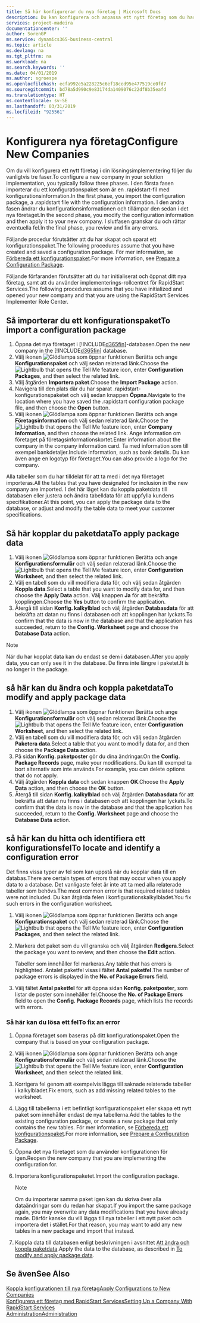 ```yaml
---
title: Så här konfigurerar du nya företag | Microsoft Docs
description: Du kan konfigurera och anpassa ett nytt företag som du har skapat. Om du vill finjustera implementeringen fortsätter du i tre faser för att slutföra konfigurationen.
services: project-madeira
documentationcenter: ''
author: SorenGP
ms.service: dynamics365-business-central
ms.topic: article
ms.devlang: na
ms.tgt_pltfrm: na
ms.workload: na
ms.search.keywords: ''
ms.date: 04/01/2019
ms.author: sgroespe
ms.openlocfilehash: ecfa992e5a228225c6ef18ced95e477519ce0fd7
ms.sourcegitcommit: bd78a5d990c9e83174da1409076c22df8b35eafd
ms.translationtype: HT
ms.contentlocale: sv-SE
ms.lasthandoff: 03/31/2019
ms.locfileid: "925561"
---
```

# <a name="configure-new-companies"></a><span data-ttu-id="803bc-104">Konfigurera nya företag</span><span class="sxs-lookup"><span data-stu-id="803bc-104">Configure New Companies</span></span>
<span data-ttu-id="803bc-105">Om du vill konfigurera ett nytt företag i din lösningsimplementering följer du vanligtvis tre faser.</span><span class="sxs-lookup"><span data-stu-id="803bc-105">To configure a new company in your solution implementation, you typically follow three phases.</span></span> <span data-ttu-id="803bc-106">I den första fasen importerar du ett konfigurationspaket som är en .rapidstart-fil med konfigurationsinformation.</span><span class="sxs-lookup"><span data-stu-id="803bc-106">In the first phase, you import the configuration package, a .rapidstart file with the configuration information.</span></span> <span data-ttu-id="803bc-107">I den andra fasen ändrar du konfigurationsinformationen och tillämpar den sedan i det nya företaget.</span><span class="sxs-lookup"><span data-stu-id="803bc-107">In the second phase, you modify the configuration information and then apply it to your new company.</span></span> <span data-ttu-id="803bc-108">I slutfasen granskar du och rättar eventuella fel.</span><span class="sxs-lookup"><span data-stu-id="803bc-108">In the final phase, you review and fix any errors.</span></span>  

<span data-ttu-id="803bc-109">Följande procedur förutsätter att du har skapat och sparat ett konfigurationspaket.</span><span class="sxs-lookup"><span data-stu-id="803bc-109">The following procedures assume that you have created and saved a configuration package.</span></span> <span data-ttu-id="803bc-110">För mer information, se [Förbereda ett konfigurationspaket](admin-how-to-prepare-a-configuration-package.md).</span><span class="sxs-lookup"><span data-stu-id="803bc-110">For more information, see [Prepare a Configuration Package](admin-how-to-prepare-a-configuration-package.md).</span></span>  

<span data-ttu-id="803bc-111">Följande förfaranden förutsätter att du har initialiserat och öppnat ditt nya företag, samt att du använder implementerings-rollcentret för RapidStart Services.</span><span class="sxs-lookup"><span data-stu-id="803bc-111">The following procedures assume that you have initialized and opened your new company and that you are using the RapidStart Services Implementer Role Center.</span></span>

## <a name="to-import-a-configuration-package"></a><span data-ttu-id="803bc-112">Så importerar du ett konfigurationspaket</span><span class="sxs-lookup"><span data-stu-id="803bc-112">To import a configuration package</span></span>  
1. <span data-ttu-id="803bc-113">Öppna det nya företaget i [!INCLUDE[d365fin](includes/d365fin_md.md)]-databasen.</span><span class="sxs-lookup"><span data-stu-id="803bc-113">Open the new company in the [!INCLUDE[d365fin](includes/d365fin_md.md)] database.</span></span>  
2. <span data-ttu-id="803bc-114">Välj ikonen ![Glödlampa som öppnar funktionen Berätta](media/ui-search/search_small.png "Berätta vad du vill göra") och ange **Konfigurationspaket** och välj sedan relaterad länk.</span><span class="sxs-lookup"><span data-stu-id="803bc-114">Choose the ![Lightbulb that opens the Tell Me feature](media/ui-search/search_small.png "Tell me what you want to do") icon, enter **Configuration Packages**, and then select the related link.</span></span>  
3. <span data-ttu-id="803bc-115">Välj åtgärden **Importera paket**.</span><span class="sxs-lookup"><span data-stu-id="803bc-115">Choose the **Import Package** action.</span></span>  
4. <span data-ttu-id="803bc-116">Navigera till den plats där du har sparat .rapidstart-konfigurationspaketet och välj sedan knappen **Öppna**.</span><span class="sxs-lookup"><span data-stu-id="803bc-116">Navigate to the location where you have saved the .rapidstart configuration package file, and then choose the **Open** button.</span></span>  
5. <span data-ttu-id="803bc-117">Välj ikonen ![Glödlampa som öppnar funktionen Berätta](media/ui-search/search_small.png "Berätta vad du vill göra") och ange **Företagsinformation** och välj sedan relaterad länk.</span><span class="sxs-lookup"><span data-stu-id="803bc-117">Choose the ![Lightbulb that opens the Tell Me feature](media/ui-search/search_small.png "Tell me what you want to do") icon, enter **Company Information**, and then choose the related link.</span></span> <span data-ttu-id="803bc-118">Ange information om företaget på företagsinformationskortet.</span><span class="sxs-lookup"><span data-stu-id="803bc-118">Enter information about the company in the company information card.</span></span> <span data-ttu-id="803bc-119">Ta med information som till exempel bankdetaljer.</span><span class="sxs-lookup"><span data-stu-id="803bc-119">Include information, such as bank details.</span></span> <span data-ttu-id="803bc-120">Du kan även ange en logotyp för företaget.</span><span class="sxs-lookup"><span data-stu-id="803bc-120">You can also provide a logo for the company.</span></span>  

<span data-ttu-id="803bc-121">Alla tabeller som du har tilldelat för att ta med i det nya företaget importeras.</span><span class="sxs-lookup"><span data-stu-id="803bc-121">All the tables that you have designated for inclusion in the new company are imported.</span></span> <span data-ttu-id="803bc-122">I det här läget kan du koppla paketdata till databasen eller justera och ändra tabelldata för att uppfylla kundens specifikationer.</span><span class="sxs-lookup"><span data-stu-id="803bc-122">At this point, you can apply the package data to the database, or adjust and modify the table data to meet your customer specifications.</span></span>  

## <a name="to-apply-package-data"></a><span data-ttu-id="803bc-123">Så här kopplar du paketdata</span><span class="sxs-lookup"><span data-stu-id="803bc-123">To apply package data</span></span>  
1. <span data-ttu-id="803bc-124">Välj ikonen ![Glödlampa som öppnar funktionen Berätta](media/ui-search/search_small.png "Berätta vad du vill göra") och ange **Konfigurationsformulär** och välj sedan relaterad länk.</span><span class="sxs-lookup"><span data-stu-id="803bc-124">Choose the ![Lightbulb that opens the Tell Me feature](media/ui-search/search_small.png "Tell me what you want to do") icon, enter **Configuration Worksheet**, and then select the related link.</span></span>  
2. <span data-ttu-id="803bc-125">Välj en tabell som du vill modifiera data för, och välj sedan åtgärden **Koppla data**.</span><span class="sxs-lookup"><span data-stu-id="803bc-125">Select a table that you want to modify data for, and then choose the **Apply Data** action.</span></span> <span data-ttu-id="803bc-126">Välj knappen **Ja** för att bekräfta kopplingen.</span><span class="sxs-lookup"><span data-stu-id="803bc-126">Choose the **Yes** button to confirm the application.</span></span>
3. <span data-ttu-id="803bc-127">Återgå till sidan **Konfig. kalkylblad** och välj åtgärden **Databasdata** för att bekräfta att datan nu finns i databasen och att kopplingen har lyckats.</span><span class="sxs-lookup"><span data-stu-id="803bc-127">To confirm that the data is now in the database and that the application has succeeded, return to the **Config. Worksheet** page and choose the **Database Data** action.</span></span>  

> [!NOTE]  
>  <span data-ttu-id="803bc-128">När du har kopplat data kan du endast se dem i databasen.</span><span class="sxs-lookup"><span data-stu-id="803bc-128">After you apply data, you can only see it in the database.</span></span> <span data-ttu-id="803bc-129">De finns inte längre i paketet.</span><span class="sxs-lookup"><span data-stu-id="803bc-129">It is no longer in the package.</span></span>  

## <a name="to-modify-and-apply-package-data"></a><span data-ttu-id="803bc-130">så här kan du ändra och koppla paketdata</span><span class="sxs-lookup"><span data-stu-id="803bc-130">To modify and apply package data</span></span>  
1. <span data-ttu-id="803bc-131">Välj ikonen ![Glödlampa som öppnar funktionen Berätta](media/ui-search/search_small.png "Berätta vad du vill göra") och ange **Konfigurationsformulär** och välj sedan relaterad länk.</span><span class="sxs-lookup"><span data-stu-id="803bc-131">Choose the ![Lightbulb that opens the Tell Me feature](media/ui-search/search_small.png "Tell me what you want to do") icon, enter **Configuration Worksheet**, and then select the related link.</span></span>  
2. <span data-ttu-id="803bc-132">Välj en tabell som du vill modifiera data för, och välj sedan åtgärden **Paketera data**.</span><span class="sxs-lookup"><span data-stu-id="803bc-132">Select a table that you want to modify data for, and then choose the **Package Data** action.</span></span>  
3. <span data-ttu-id="803bc-133">På sidan **Konfig. paketposter** gör du dina ändringar.</span><span class="sxs-lookup"><span data-stu-id="803bc-133">On the **Config. Package Records** page, make your modifications.</span></span> <span data-ttu-id="803bc-134">Du kan till exempel ta bort alternativ som inte används.</span><span class="sxs-lookup"><span data-stu-id="803bc-134">For example, you can delete options that do not apply.</span></span>  
4. <span data-ttu-id="803bc-135">Välj åtgärden **Koppla data** och sedan knappen **OK**.</span><span class="sxs-lookup"><span data-stu-id="803bc-135">Choose the **Apply Data** action, and then choose the **OK** button.</span></span>  
5. <span data-ttu-id="803bc-136">Återgå till sidan **Konfig. kalkylblad** och välj åtgärden **Databasdata** för att bekräfta att datan nu finns i databasen och att kopplingen har lyckats.</span><span class="sxs-lookup"><span data-stu-id="803bc-136">To confirm that the data is now in the database and that the application has succeeded, return to the **Config. Worksheet** page and choose the **Database Data** action.</span></span>  

## <a name="to-locate-and-identify-a-configuration-error"></a><span data-ttu-id="803bc-137">så här kan du hitta och identifiera ett konfigurationsfel</span><span class="sxs-lookup"><span data-stu-id="803bc-137">To locate and identify a configuration error</span></span>  
<span data-ttu-id="803bc-138">Det finns vissa typer av fel som kan uppstå när du kopplar data till en databas.</span><span class="sxs-lookup"><span data-stu-id="803bc-138">There are certain types of errors that may occur when you apply data to a database.</span></span> <span data-ttu-id="803bc-139">Det vanligaste felet är inte att ta med alla relaterade tabeller som behövs.</span><span class="sxs-lookup"><span data-stu-id="803bc-139">The most common error is that required related tables were not included.</span></span> <span data-ttu-id="803bc-140">Du kan åtgärda felen i konfigurationskalkylbladet.</span><span class="sxs-lookup"><span data-stu-id="803bc-140">You fix such errors in the configuration worksheet.</span></span>

1. <span data-ttu-id="803bc-141">Välj ikonen ![Glödlampa som öppnar funktionen Berätta](media/ui-search/search_small.png "Berätta vad du vill göra") och ange **Konfigurationspaket** och välj sedan relaterad länk.</span><span class="sxs-lookup"><span data-stu-id="803bc-141">Choose the ![Lightbulb that opens the Tell Me feature](media/ui-search/search_small.png "Tell me what you want to do") icon, enter **Configuration Packages**, and then select the related link.</span></span>  
2. <span data-ttu-id="803bc-142">Markera det paket som du vill granska och välj åtgärden **Redigera**.</span><span class="sxs-lookup"><span data-stu-id="803bc-142">Select the package you want to review, and then choose the **Edit** action.</span></span>  

    <span data-ttu-id="803bc-143">Tabeller som innehåller fel markeras.</span><span class="sxs-lookup"><span data-stu-id="803bc-143">Any table that has errors is highlighted.</span></span> <span data-ttu-id="803bc-144">Antalet paketfel visas i fältet **Antal paketfel**.</span><span class="sxs-lookup"><span data-stu-id="803bc-144">The number of package errors is displayed in the **No. of Package Errors** field.</span></span>  

3. <span data-ttu-id="803bc-145">Välj fältet **Antal paketfel** för att öppna sidan **Konfig. paketposter**, som listar de poster som innehåller fel.</span><span class="sxs-lookup"><span data-stu-id="803bc-145">Choose the **No. of Package Errors** field to open the **Config. Package Records** page, which lists the records with errors.</span></span>  

### <a name="to-fix-an-error"></a><span data-ttu-id="803bc-146">Så här kan du lösa ett fel</span><span class="sxs-lookup"><span data-stu-id="803bc-146">To fix an error</span></span>  
1. <span data-ttu-id="803bc-147">Öppna företaget som baseras på ditt konfigurationspaket.</span><span class="sxs-lookup"><span data-stu-id="803bc-147">Open the company that is based on your configuration package.</span></span>  
2. <span data-ttu-id="803bc-148">Välj ikonen ![Glödlampa som öppnar funktionen Berätta](media/ui-search/search_small.png "Berätta vad du vill göra") och ange **Konfigurationsformulär** och välj sedan relaterad länk.</span><span class="sxs-lookup"><span data-stu-id="803bc-148">Choose the ![Lightbulb that opens the Tell Me feature](media/ui-search/search_small.png "Tell me what you want to do") icon, enter **Configuration Worksheet**, and then select the related link.</span></span>  
3. <span data-ttu-id="803bc-149">Korrigera fel genom att exempelvis lägga till saknade relaterade tabeller i kalkylbladet.</span><span class="sxs-lookup"><span data-stu-id="803bc-149">Fix errors, such as add missing related tables to the worksheet.</span></span>  
4. <span data-ttu-id="803bc-150">Lägg till tabellerna i ett befintligt konfigurationspaket eller skapa ett nytt paket som innehåller endast de nya tabellerna.</span><span class="sxs-lookup"><span data-stu-id="803bc-150">Add the tables to the existing configuration package, or create a new package that only contains the new tables.</span></span> <span data-ttu-id="803bc-151">För mer information, se [Förbereda ett konfigurationspaket](admin-how-to-prepare-a-configuration-package.md).</span><span class="sxs-lookup"><span data-stu-id="803bc-151">For more information, see [Prepare a Configuration Package](admin-how-to-prepare-a-configuration-package.md).</span></span>  
5. <span data-ttu-id="803bc-152">Öppna det nya företaget som du använder konfigurationen för igen.</span><span class="sxs-lookup"><span data-stu-id="803bc-152">Reopen the new company that you are implementing the configuration for.</span></span>  
6. <span data-ttu-id="803bc-153">Importera konfigurationspaketet.</span><span class="sxs-lookup"><span data-stu-id="803bc-153">Import the configuration package.</span></span>  

    > [!NOTE]  
    >  <span data-ttu-id="803bc-154">Om du importerar samma paket igen kan du skriva över alla dataändringar som du redan har skapat.</span><span class="sxs-lookup"><span data-stu-id="803bc-154">If you import the same package again, you may overwrite any data modifications that you have already made.</span></span> <span data-ttu-id="803bc-155">Därför kanske du vill lägga till nya tabeller i ett nytt paket och importera det i stället.</span><span class="sxs-lookup"><span data-stu-id="803bc-155">For that reason, you may want to add any new tables in a new package and import that instead.</span></span>  

7. <span data-ttu-id="803bc-156">Koppla data till databasen enligt beskrivningen i avsnittet [Att ändra och koppla paketdata](admin-how-to-configure-new-companies.md#to-modify-and-apply-package-data).</span><span class="sxs-lookup"><span data-stu-id="803bc-156">Apply the data to the database, as described in [To modify and apply package data](admin-how-to-configure-new-companies.md#to-modify-and-apply-package-data).</span></span>

## <a name="see-also"></a><span data-ttu-id="803bc-157">Se även</span><span class="sxs-lookup"><span data-stu-id="803bc-157">See Also</span></span>  
[<span data-ttu-id="803bc-158">Koppla konfigurationen till nya företag</span><span class="sxs-lookup"><span data-stu-id="803bc-158">Apply Configurations to New Companies</span></span>](admin-apply-configuration-to-new-companies.md)  
[<span data-ttu-id="803bc-159">Konfigurera ett företag med RapidStart Services</span><span class="sxs-lookup"><span data-stu-id="803bc-159">Setting Up a Company With RapidStart Services</span></span>](admin-set-up-a-company-with-rapidstart.md)  
[<span data-ttu-id="803bc-160">Administration</span><span class="sxs-lookup"><span data-stu-id="803bc-160">Administration</span></span>](admin-setup-and-administration.md)
